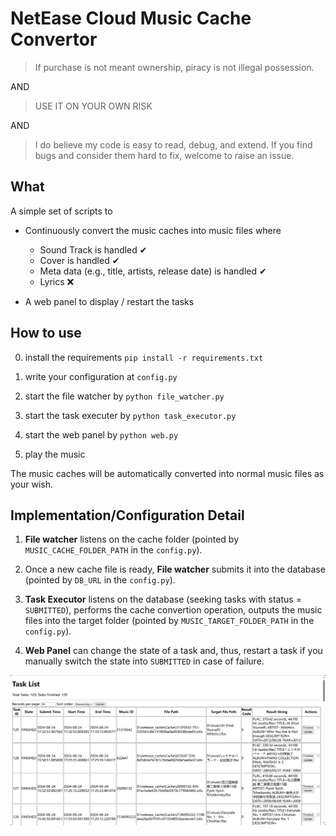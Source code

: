 # NetEase Cloud Music Cache Convertor

> If purchase is not meant ownership, piracy is not illegal possession.

AND

> USE IT ON YOUR OWN RISK

AND

> I do believe my code is easy to read, debug, and extend. If you find bugs and consider them hard to fix, welcome to raise an issue.

## What

A simple set of scripts to 

- Continuously convert the music caches into music files where
    
    - Sound Track is handled ✔
    - Cover is handled ✔
    - Meta data (e.g., title, artists, release date) is handled ✔
    - Lyrics ❌


- A web panel to display / restart the tasks


## How to use

0. install the requirements `pip install -r requirements.txt`

1. write your configuration at `config.py`

2. start the file watcher by `python file_watcher.py`

3. start the task executer by `python task_executor.py`

4. start the web panel by `python web.py`

5. play the music

The music caches will be automatically converted into normal music files as your wish.

## Implementation/Configuration Detail

1. **File watcher** listens on the cache folder (pointed by `MUSIC_CACHE_FOLDER_PATH` in the `config.py`).

2. Once a new cache file is ready, **File watcher** submits it into the database (pointed by `DB_URL` in the `config.py`).

3. **Task Executor** listens on the database (seeking tasks with status = `SUBMITTED`), performs the cache convertion operation, outputs the music files into the target folder (pointed by `MUSIC_TARGET_FOLDER_PATH` in the `config.py`).

4. **Web Panel** can change the state of a task and, thus, restart a task if you manually switch the state into `SUBMITTED` in case of failure.


![](templates/web-screenshot.png)